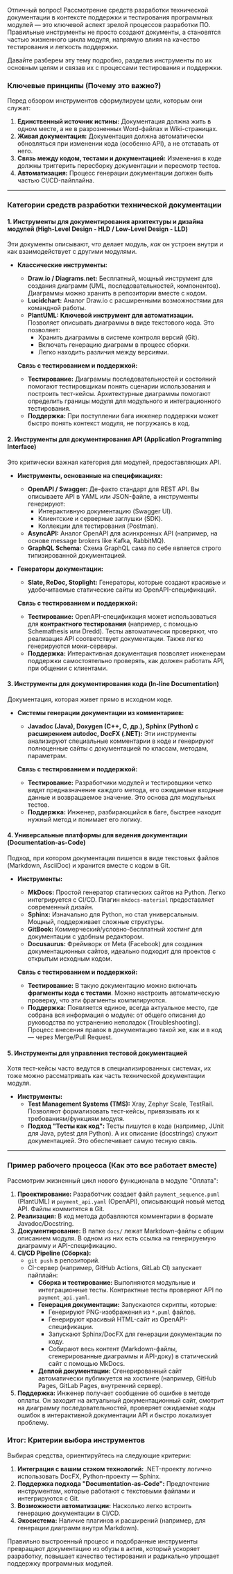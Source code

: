 Отличный вопрос! Рассмотрение средств разработки технической документации в контексте поддержки и тестирования программных модулей — это ключевой аспект зрелой процессов разработки ПО. Правильные инструменты не просто создают документы, а становятся частью жизненного цикла модуля, напрямую влияя на качество тестирования и легкость поддержки.

Давайте разберем эту тему подробно, разделив инструменты по их основным целям и связав их с процессами тестирования и поддержки.

### Ключевые принципы (Почему это важно?)

Перед обзором инструментов сформулируем цели, которым они служат:

1.  **Единственный источник истины:** Документация должна жить в одном месте, а не в разрозненных Word-файлах и Wiki-страницах.
2.  **Живая документация:** Документация должна автоматически обновляться при изменении кода (особенно API), а не отставать от него.
3.  **Связь между кодом, тестами и документацией:** Изменения в коде должны триггерить пересборку документации и пересмотр тестов.
4.  **Автоматизация:** Процесс генерации документации должен быть частью CI/CD-пайплайна.

---

### Категории средств разработки технической документации

#### 1. Инструменты для документирования архитектуры и дизайна модулей (High-Level Design - HLD / Low-Level Design - LLD)

Эти документы описывают, *что* делает модуль, *как* он устроен внутри и как взаимодействует с другими модулями.

*   **Классические инструменты:**
    *   **Draw.io / Diagrams.net:** Бесплатный, мощный инструмент для создания диаграмм (UML, последовательностей, компонентов). Диаграммы можно хранить в репозитории вместе с кодом.
    *   **Lucidchart:** Аналог Draw.io с расширенными возможностями для командной работы.
    *   **PlantUML:** **Ключевой инструмент для автоматизации.** Позволяет описывать диаграммы в виде текстового кода. Это позволяет:
        *   Хранить диаграммы в системе контроля версий (Git).
        *   Включать генерацию диаграмм в процесс сборки.
        *   Легко находить различия между версиями.

    **Связь с тестированием и поддержкой:**
    *   **Тестирование:** Диаграммы последовательностей и состояний помогают тестировщикам понять сценарии использования и построить тест-кейсы. Архитектурные диаграммы помогают определить границы модуля для модульного и интеграционного тестирования.
    *   **Поддержка:** При поступлении бага инженер поддержки может быстро понять контекст модуля, не погружаясь в код.

#### 2. Инструменты для документирования API (Application Programming Interface)

Это критически важная категория для модулей, предоставляющих API.

*   **Инструменты, основанные на спецификациях:**
    *   **OpenAPI / Swagger:** Де-факто стандарт для REST API. Вы описываете API в YAML или JSON-файле, а инструменты генерируют:
        *   Интерактивную документацию (Swagger UI).
        *   Клиентские и серверные заглушки (SDK).
        *   Коллекции для тестирования (Postman).
    *   **AsyncAPI:** Аналог OpenAPI для асинхронных API (например, на основе message brokers like Kafka, RabbitMQ).
    *   **GraphQL Schema:** Схема GraphQL сама по себе является строго типизированной документацией.

*   **Генераторы документации:**
    *   **Slate, ReDoc, Stoplight:** Генераторы, которые создают красивые и удобочитаемые статические сайты из OpenAPI-спецификаций.

    **Связь с тестированием и поддержкой:**
    *   **Тестирование:** OpenAPI-спецификация может использоваться для **контрактного тестирования** (например, с помощью Schemathesis или Dredd). Тесты автоматически проверяют, что реализация API соответствует документации. Также легко генерируются моки-серверы.
    *   **Поддержка:** Интерактивная документация позволяет инженерам поддержки самостоятельно проверять, как должен работать API, при общении с клиентами.

#### 3. Инструменты для документирования кода (In-line Documentation)

Документация, которая живет прямо в исходном коде.

*   **Системы генерации документации из комментариев:**
    *   **Javadoc (Java), Doxygen (C++, C, др.), Sphinx (Python) с расширением autodoc, DocFX (.NET):** Эти инструменты анализируют специальные комментарии в коде и генерируют полноценные сайты с документацией по классам, методам, параметрам.

    **Связь с тестированием и поддержкой:**
    *   **Тестирование:** Разработчики модулей и тестировщики четко видят предназначение каждого метода, его ожидаемые входные данные и возвращаемое значение. Это основа для модульных тестов.
    *   **Поддержка:** Инженер, разбирающийся в баге, быстрее находит нужный метод и понимает его логику.

#### 4. Универсальные платформы для ведения документации (Documentation-as-Code)

Подход, при котором документация пишется в виде текстовых файлов (Markdown, AsciiDoc) и хранится вместе с кодом в Git.

*   **Инструменты:**
    *   **MkDocs:** Простой генератор статических сайтов на Python. Легко интегрируется с CI/CD. Плагин `mkdocs-material` предоставляет современный дизайн.
    *   **Sphinx:** Изначально для Python, но стал универсальным. Мощный, поддерживает сложные структуры.
    *   **GitBook:** Коммерческий/условно-бесплатный хостинг для документации с удобным редактором.
    *   **Docusaurus:** Фреймворк от Meta (Facebook) для создания документационных сайтов, идеально подходит для проектов с открытым исходным кодом.

    **Связь с тестированием и поддержкой:**
    *   **Тестирование:** В такую документацию можно включать **фрагменты кода с тестами**. Можно настроить автоматическую проверку, что эти фрагменты компилируются.
    *   **Поддержка:** Появляется единое, всегда актуальное место, где собрана вся информация о модуле: от общего описания до руководства по устранению неполадок (Troubleshooting). Процесс внесения правок в документацию такой же, как и в код — через Merge/Pull Request.

#### 5. Инструменты для управления тестовой документацией

Хотя тест-кейсы часто ведутся в специализированных системах, их тоже можно рассматривать как часть технической документации модуля.

*   **Инструменты:**
    *   **Test Management Systems (TMS):** Xray, Zephyr Scale, TestRail. Позволяют формализовать тест-кейсы, привязывать их к требованиям/функциям модуля.
    *   **Подход "Тесты как код":** Тесты пишутся в коде (например, JUnit для Java, pytest для Python). А их описание (docstrings) служит документацией. Это обеспечивает самую тесную связь.

---

### Пример рабочего процесса (Как это все работает вместе)

Рассмотрим жизненный цикл нового функционала в модуле "Оплата":

1.  **Проектирование:** Разработчик создает файл `payment_sequence.puml` (PlantUML) и `payment_api.yaml` (OpenAPI), описывающий новый метод API. Файлы коммитятся в Git.
2.  **Реализация:** В код метода добавляются комментарии в формате Javadoc/Docstring.
3.  **Документирование:** В папке `docs/` лежат Markdown-файлы с общим описанием модуля. В одном из них есть ссылка на генерируемую диаграмму и API-спецификацию.
4.  **CI/CD Pipeline (Сборка):**
    *   `git push` в репозиторий.
    *   CI-сервер (например, GitHub Actions, GitLab CI) запускает пайплайн:
        *   **Сборка и тестирование:** Выполняются модульные и интеграционные тесты. Контрактные тесты проверяют API по `payment_api.yaml`.
        *   **Генерация документации:** Запускаются скрипты, которые:
            *   Генерируют PNG-изображения из `*.puml` файлов.
            *   Генерируют красивый HTML-сайт из OpenAPI-спецификации.
            *   Запускают Sphinx/DocFX для генерации документации по коду.
            *   Собирают весь контент (Markdown-файлы, сгенерированные диаграммы и API-доку) в статический сайт с помощью MkDocs.
        *   **Деплой документации:** Сгенерированный сайт автоматически публикуется на хостинге (например, GitHub Pages, GitLab Pages, внутренний сервер).
5.  **Поддержка:** Инженер получает сообщение об ошибке в методе оплаты. Он заходит на актуальный документационный сайт, смотрит на диаграмму последовательностей, проверяет ожидаемые коды ошибок в интерактивной документации API и быстро локализует проблему.

### Итог: Критерии выбора инструментов

Выбирая средства, ориентируйтесь на следующие критерии:

1.  **Интеграция с вашим стэком технологий:** .NET-проекту логично использовать DocFX, Python-проекту — Sphinx.
2.  **Поддержка подхода "Documentation-as-Code":** Предпочтение инструментам, которые работают с текстовыми файлами и интегрируются с Git.
3.  **Возможности автоматизации:** Насколько легко встроить генерацию документации в CI/CD.
4.  **Экосистема:** Наличие плагинов и расширений (например, для генерации диаграмм внутри Markdown).

Правильно выстроенный процесс и подобранные инструменты превращают документацию из обузы в актив, который ускоряет разработку, повышает качество тестирования и радикально упрощает поддержку программных модулей.